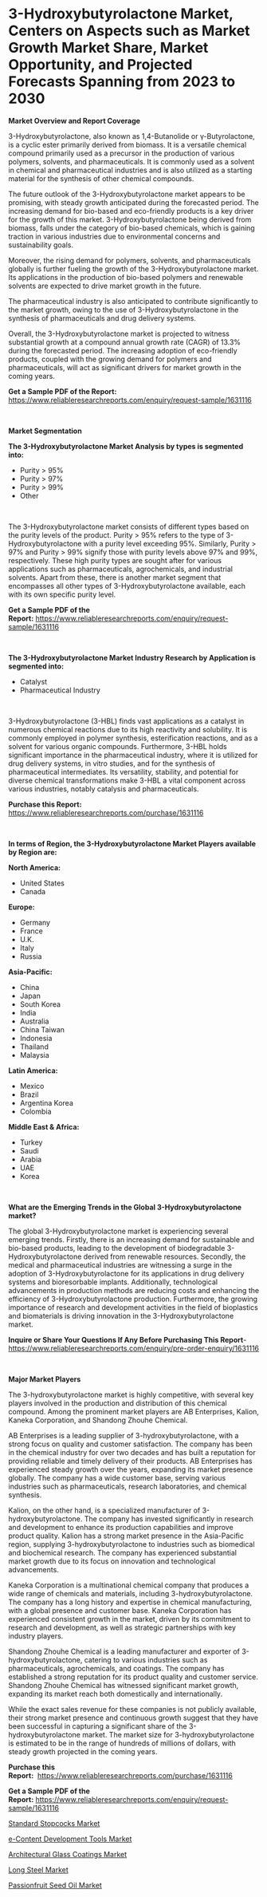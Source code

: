 <p><h1>3-Hydroxybutyrolactone Market, Centers on Aspects such as Market Growth Market Share, Market Opportunity, and Projected Forecasts Spanning from 2023 to 2030</h1></p><p><strong>Market Overview and Report Coverage</strong></p>
<p><p>3-Hydroxybutyrolactone, also known as 1,4-Butanolide or γ-Butyrolactone, is a cyclic ester primarily derived from biomass. It is a versatile chemical compound primarily used as a precursor in the production of various polymers, solvents, and pharmaceuticals. It is commonly used as a solvent in chemical and pharmaceutical industries and is also utilized as a starting material for the synthesis of other chemical compounds.</p><p>The future outlook of the 3-Hydroxybutyrolactone market appears to be promising, with steady growth anticipated during the forecasted period. The increasing demand for bio-based and eco-friendly products is a key driver for the growth of this market. 3-Hydroxybutyrolactone being derived from biomass, falls under the category of bio-based chemicals, which is gaining traction in various industries due to environmental concerns and sustainability goals.</p><p>Moreover, the rising demand for polymers, solvents, and pharmaceuticals globally is further fueling the growth of the 3-Hydroxybutyrolactone market. Its applications in the production of bio-based polymers and renewable solvents are expected to drive market growth in the future.</p><p>The pharmaceutical industry is also anticipated to contribute significantly to the market growth, owing to the use of 3-Hydroxybutyrolactone in the synthesis of pharmaceuticals and drug delivery systems.</p><p>Overall, the 3-Hydroxybutyrolactone market is projected to witness substantial growth at a compound annual growth rate (CAGR) of 13.3% during the forecasted period. The increasing adoption of eco-friendly products, coupled with the growing demand for polymers and pharmaceuticals, will act as significant drivers for market growth in the coming years.</p></p>
<p><strong>Get a Sample PDF of the Report:</strong> <a href="https://www.reliableresearchreports.com/enquiry/request-sample/1631116">https://www.reliableresearchreports.com/enquiry/request-sample/1631116</a></p>
<p>&nbsp;</p>
<p><strong>Market Segmentation</strong></p>
<p><strong>The 3-Hydroxybutyrolactone Market Analysis by types is segmented into:</strong></p>
<p><ul><li>Purity > 95%</li><li>Purity > 97%</li><li>Purity > 99%</li><li>Other</li></ul></p>
<p>&nbsp;</p>
<p><p>The 3-Hydroxybutyrolactone market consists of different types based on the purity levels of the product. Purity > 95% refers to the type of 3-Hydroxybutyrolactone with a purity level exceeding 95%. Similarly, Purity > 97% and Purity > 99% signify those with purity levels above 97% and 99%, respectively. These high purity types are sought after for various applications such as pharmaceuticals, agrochemicals, and industrial solvents. Apart from these, there is another market segment that encompasses all other types of 3-Hydroxybutyrolactone available, each with its own specific purity level.</p></p>
<p><strong>Get a Sample PDF of the Report:</strong>&nbsp;<a href="https://www.reliableresearchreports.com/enquiry/request-sample/1631116">https://www.reliableresearchreports.com/enquiry/request-sample/1631116</a></p>
<p>&nbsp;</p>
<p><strong>The 3-Hydroxybutyrolactone Market Industry Research by Application is segmented into:</strong></p>
<p><ul><li>Catalyst</li><li>Pharmaceutical Industry</li></ul></p>
<p>&nbsp;</p>
<p><p>3-Hydroxybutyrolactone (3-HBL) finds vast applications as a catalyst in numerous chemical reactions due to its high reactivity and solubility. It is commonly employed in polymer synthesis, esterification reactions, and as a solvent for various organic compounds. Furthermore, 3-HBL holds significant importance in the pharmaceutical industry, where it is utilized for drug delivery systems, in vitro studies, and for the synthesis of pharmaceutical intermediates. Its versatility, stability, and potential for diverse chemical transformations make 3-HBL a vital component across various industries, notably catalysis and pharmaceuticals.</p></p>
<p><strong>Purchase this Report:</strong>&nbsp; <a href="https://www.reliableresearchreports.com/purchase/1631116">https://www.reliableresearchreports.com/purchase/1631116</a></p>
<p>&nbsp;</p>
<p><strong>In terms of Region, the 3-Hydroxybutyrolactone Market Players available by Region are:</strong></p>
<p>
    <p> <strong> North America: </strong>
        <ul>
            <li>United States</li>
            <li>Canada</li>
        </ul>
        </p> 
    <p> <strong> Europe: </strong>
        <ul>
            <li>Germany</li>
            <li>France</li>
            <li>U.K.</li>
            <li>Italy</li>
            <li>Russia</li>
        </ul>
        </p> 
    <p> <strong> Asia-Pacific: </strong>
        <ul>
            <li>China</li>
            <li>Japan</li>
            <li>South Korea</li>
            <li>India</li>
            <li>Australia</li>
            <li>China Taiwan</li>
            <li>Indonesia</li>
            <li>Thailand</li>
            <li>Malaysia</li>
        </ul>
        </p> 
    <p> <strong> Latin America: </strong>
        <ul>
            <li>Mexico</li>
            <li>Brazil</li>
            <li>Argentina Korea</li>
            <li>Colombia</li>
        </ul>
        </p> 
    <p> <strong> Middle East & Africa: </strong>
        <ul>
            <li>Turkey</li>
            <li>Saudi</li>
            <li>Arabia</li>
            <li>UAE</li>
            <li>Korea</li>
        </ul>
    </p>
    </p>
<p>&nbsp;</p>
<p><strong>What are the Emerging Trends in the Global 3-Hydroxybutyrolactone market?</strong></p>
<p><p>The global 3-Hydroxybutyrolactone market is experiencing several emerging trends. Firstly, there is an increasing demand for sustainable and bio-based products, leading to the development of biodegradable 3-Hydroxybutyrolactone derived from renewable resources. Secondly, the medical and pharmaceutical industries are witnessing a surge in the adoption of 3-Hydroxybutyrolactone for its applications in drug delivery systems and bioresorbable implants. Additionally, technological advancements in production methods are reducing costs and enhancing the efficiency of 3-Hydroxybutyrolactone production. Furthermore, the growing importance of research and development activities in the field of bioplastics and biomaterials is driving innovation in the 3-Hydroxybutyrolactone market.</p></p>
<p><strong>Inquire or Share Your Questions If Any Before Purchasing This Report</strong>- <a href="https://www.reliableresearchreports.com/enquiry/pre-order-enquiry/1631116">https://www.reliableresearchreports.com/enquiry/pre-order-enquiry/1631116</a></p>
<p>&nbsp;</p>
<p><strong>Major Market Players</strong></p>
<p><p>The 3-hydroxybutyrolactone market is highly competitive, with several key players involved in the production and distribution of this chemical compound. Among the prominent market players are AB Enterprises, Kalion, Kaneka Corporation, and Shandong Zhouhe Chemical.</p><p>AB Enterprises is a leading supplier of 3-hydroxybutyrolactone, with a strong focus on quality and customer satisfaction. The company has been in the chemical industry for over two decades and has built a reputation for providing reliable and timely delivery of their products. AB Enterprises has experienced steady growth over the years, expanding its market presence globally. The company has a wide customer base, serving various industries such as pharmaceuticals, research laboratories, and chemical synthesis.</p><p>Kalion, on the other hand, is a specialized manufacturer of 3-hydroxybutyrolactone. The company has invested significantly in research and development to enhance its production capabilities and improve product quality. Kalion has a strong market presence in the Asia-Pacific region, supplying 3-hydroxybutyrolactone to industries such as biomedical and biochemical research. The company has experienced substantial market growth due to its focus on innovation and technological advancements.</p><p>Kaneka Corporation is a multinational chemical company that produces a wide range of chemicals and materials, including 3-hydroxybutyrolactone. The company has a long history and expertise in chemical manufacturing, with a global presence and customer base. Kaneka Corporation has experienced consistent growth in the market, driven by its commitment to research and development, as well as strategic partnerships with key industry players.</p><p>Shandong Zhouhe Chemical is a leading manufacturer and exporter of 3-hydroxybutyrolactone, catering to various industries such as pharmaceuticals, agrochemicals, and coatings. The company has established a strong reputation for its product quality and customer service. Shandong Zhouhe Chemical has witnessed significant market growth, expanding its market reach both domestically and internationally.</p><p>While the exact sales revenue for these companies is not publicly available, their strong market presence and continuous growth suggest that they have been successful in capturing a significant share of the 3-hydroxybutyrolactone market. The market size for 3-hydroxybutyrolactone is estimated to be in the range of hundreds of millions of dollars, with steady growth projected in the coming years.</p></p>
<p><strong>Purchase this Report:</strong>&nbsp;&nbsp;<a href="https://www.reliableresearchreports.com/purchase/1631116">https://www.reliableresearchreports.com/purchase/1631116</a></p>
<p></p>
<p><strong>Get a Sample PDF of the Report:</strong>&nbsp;<a href="https://www.reliableresearchreports.com/enquiry/request-sample/1631116">https://www.reliableresearchreports.com/enquiry/request-sample/1631116</a></p>
<p><p><a href="https://github.com/tamvrosiya/Market-Research-Report-List-1/blob/main/standard-stopcocks-market.md">Standard Stopcocks Market</a></p><p><a href="https://github.com/gaydyna/Market-Research-Report-List-1/blob/main/e-content-development-tools-market.md">e-Content Development Tools Market</a></p><p><a href="https://medium.com/@stefanokon1939/architectural-glass-coatings-market-outlook-industry-overview-and-forecast-2023-to-2030-bf720a79760d">Architectural Glass Coatings Market</a></p><p><a href="https://medium.com/@rachaelward34/long-steel-market-exploring-market-share-market-trends-and-future-growth-a978c9f18e58">Long Steel Market</a></p><p><a href="https://medium.com/@candicekoss1946/passionfruit-seed-oil-nbsp-market-focuses-on-market-share-size-and-projected-forecast-till-2030-6d5af83847f6">Passionfruit Seed Oil Market</a></p></p>